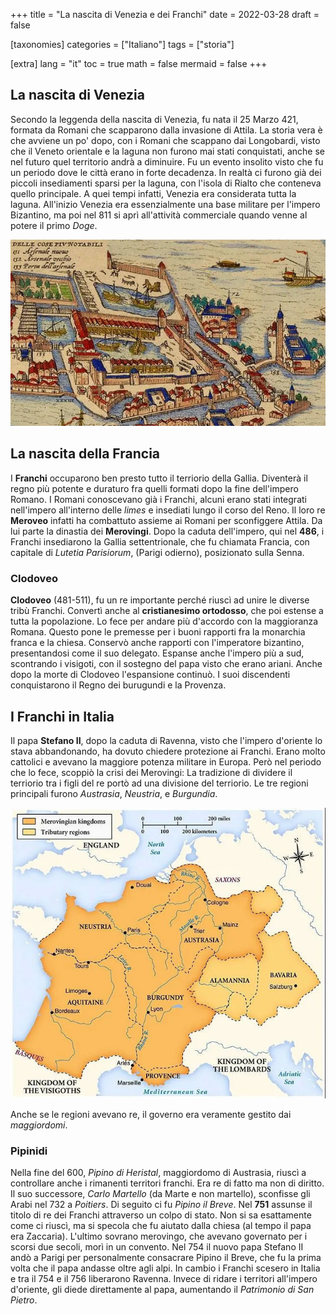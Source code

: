 +++
title = "La nascita di Venezia e dei Franchi"
date = 2022-03-28
draft = false

[taxonomies]
categories = ["Italiano"]
tags = ["storia"]

[extra]
lang = "it"
toc = true
math = false
mermaid = false
+++
## La nascita di Venezia
Secondo la leggenda della nascita di Venezia, fu nata il 25 Marzo 421, formata da Romani che scapparono dalla invasione di Attila. La storia vera è che avviene un po' dopo, con i Romani che scappano dai Longobardi, visto che il Veneto orientale e la laguna non furono mai stati conquistati, anche se nel futuro quel territorio andrà a diminuire. Fu un evento insolito visto che fu un periodo dove le città erano in forte decadenza. In realtà ci furono già dei piccoli insediamenti sparsi per la laguna, con l'isola di Rialto che conteneva quello principale. A quei tempi infatti, Venezia era considerata tutta la laguna. All'inizio Venezia era essenzialmente una base militare per l'impero Bizantino, ma poi nel 811 si aprì all'attività commerciale quando venne al potere il primo *Doge*.

![Cartina di Venezia medievale](/venice-franks/venezia.jpg)

## La nascita della Francia
I **Franchi** occuparono ben presto tutto il terriorio della Gallia. Diventerà il regno più potente e duraturo fra quelli formati dopo la fine dell'impero Romano. I Romani conoscevano già i Franchi, alcuni erano stati integrati nell'impero all'interno delle *limes* e insediati lungo il corso del Reno. Il loro re **Meroveo** infatti ha combattuto assieme ai Romani per sconfiggere Attila. Da lui parte la dinastia dei **Merovingi**. Dopo la caduta dell'impero, qui nel **486**, i Franchi insediarono la Gallia settentrionale, che fu chiamata Francia, con capitale di *Lutetia Parisiorum*, (Parigi odierno), posizionato sulla Senna.

### Clodoveo
**Clodoveo** (481-511), fu un re importante perché riuscì ad unire le diverse tribù Franchi. Convertì anche al **cristianesimo ortodosso**, che poi estense a tutta la popolazione. Lo fece per andare più d'accordo con la maggioranza Romana. Questo pone le premesse per i buoni rapporti fra la monarchia franca e la chiesa. Conservò anche rapporti con l'imperatore bizantino, presentandosi come il suo delegato. Espanse anche l'impero più a sud, scontrando i visigoti, con il sostegno del papa visto che erano ariani. Anche dopo la morte di Clodoveo l'espansione continuò. I suoi discendenti conquistarono il Regno dei burugundi e la Provenza.

## I Franchi in Italia
Il papa **Stefano II**, dopo la caduta di Ravenna, visto che l'impero d'oriente lo stava abbandonando, ha dovuto chiedere protezione ai Franchi. Erano molto cattolici e avevano la maggiore potenza militare in Europa. Però nel periodo che lo fece, scoppiò la crisi dei Merovingi: La tradizione di dividere il terriorio tra i figli del re portò ad una divisione del terriorio. Le tre regioni principali furono *Austrasia*, *Neustria*, e *Burgundia*.

![Mappa Francia ai tempi dei Merovingi](/venice-franks/merovingi.jpg)

Anche se le regioni avevano re, il governo era veramente gestito dai *maggiordomi*.

### Pipinidi
Nella fine del 600, *Pipino di Heristal*, maggiordomo di Austrasia, riuscì a controllare anche i rimanenti territori franchi. Era re di fatto ma non di diritto. Il suo successore, *Carlo Martello* (da Marte e non martello), sconfisse gli Arabi nel 732 a *Poitiers*. Di seguito ci fu *Pipino il Breve*. Nel **751** assunse il titolo di re dei Franchi attraverso un colpo di stato. Non si sa esattamente come ci riuscì, ma si specola che fu aiutato dalla chiesa (al tempo il papa era Zaccaria). L'ultimo sovrano merovingo, che avevano governato per i scorsi due secoli, morì in un convento. Nel 754 il nuovo papa Stefano II andò a Parigi per personalmente consacrare Pipino il Breve, che fu la prima volta che il papa andasse oltre agli alpi. In cambio i Franchi scesero in Italia e tra il 754 e il 756 liberarono Ravenna. Invece di ridare i territori all'impero d'oriente, gli diede direttamente al papa, aumentando il *Patrimonio di San Pietro*.
